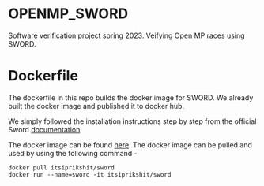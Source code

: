 # OPENMP_SWORD

Software verification project spring 2023.
Veifying Open MP races using SWORD.

# Dockerfile

The dockerfile in this repo builds the docker image for SWORD.
We already built the docker image and published it to docker hub.

We simply followed the installation instructions step by step from the official Sword [documentation](https://github.com/PRUNERS/sword#installation).

The docker image can be found [here](https://hub.docker.com/r/itsiprikshit/sword).
The docker image can be pulled and used by using the following command -

```
docker pull itsiprikshit/sword
docker run --name=sword -it itsiprikshit/sword
```
